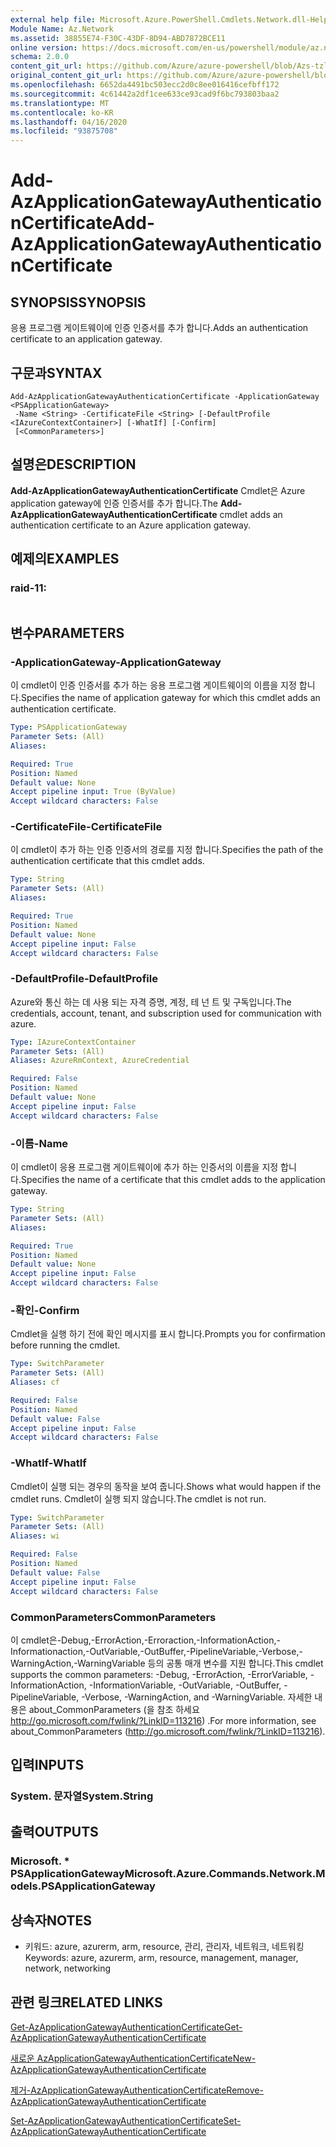 ```yaml
---
external help file: Microsoft.Azure.PowerShell.Cmdlets.Network.dll-Help.xml
Module Name: Az.Network
ms.assetid: 38855E74-F30C-43DF-8D94-ABD7872BCE11
online version: https://docs.microsoft.com/en-us/powershell/module/az.network/add-azapplicationgatewayauthenticationcertificate
schema: 2.0.0
content_git_url: https://github.com/Azure/azure-powershell/blob/Azs-tzl/src/Network/Network/help/Add-AzApplicationGatewayAuthenticationCertificate.md
original_content_git_url: https://github.com/Azure/azure-powershell/blob/Azs-tzl/src/Network/Network/help/Add-AzApplicationGatewayAuthenticationCertificate.md
ms.openlocfilehash: 6652da4491bc503ecc2d0c8ee016416cefbff172
ms.sourcegitcommit: 4c61442a2df1cee633ce93cad9f6bc793803baa2
ms.translationtype: MT
ms.contentlocale: ko-KR
ms.lasthandoff: 04/16/2020
ms.locfileid: "93875708"
---
```

# <span data-ttu-id="16210-101">Add-AzApplicationGatewayAuthenticationCertificate</span><span class="sxs-lookup"><span data-stu-id="16210-101">Add-AzApplicationGatewayAuthenticationCertificate</span></span>

## <span data-ttu-id="16210-102">SYNOPSIS</span><span class="sxs-lookup"><span data-stu-id="16210-102">SYNOPSIS</span></span>
<span data-ttu-id="16210-103">응용 프로그램 게이트웨이에 인증 인증서를 추가 합니다.</span><span class="sxs-lookup"><span data-stu-id="16210-103">Adds an authentication certificate to an application gateway.</span></span>

## <span data-ttu-id="16210-104">구문과</span><span class="sxs-lookup"><span data-stu-id="16210-104">SYNTAX</span></span>

```
Add-AzApplicationGatewayAuthenticationCertificate -ApplicationGateway <PSApplicationGateway>
 -Name <String> -CertificateFile <String> [-DefaultProfile <IAzureContextContainer>] [-WhatIf] [-Confirm]
 [<CommonParameters>]
```

## <span data-ttu-id="16210-105">설명은</span><span class="sxs-lookup"><span data-stu-id="16210-105">DESCRIPTION</span></span>
<span data-ttu-id="16210-106">**Add-AzApplicationGatewayAuthenticationCertificate** Cmdlet은 Azure application gateway에 인증 인증서를 추가 합니다.</span><span class="sxs-lookup"><span data-stu-id="16210-106">The **Add-AzApplicationGatewayAuthenticationCertificate** cmdlet adds an authentication certificate to an Azure application gateway.</span></span>

## <span data-ttu-id="16210-107">예제의</span><span class="sxs-lookup"><span data-stu-id="16210-107">EXAMPLES</span></span>

### <span data-ttu-id="16210-108">raid-1</span><span class="sxs-lookup"><span data-stu-id="16210-108">1:</span></span>
```

```

## <span data-ttu-id="16210-109">변수</span><span class="sxs-lookup"><span data-stu-id="16210-109">PARAMETERS</span></span>

### <span data-ttu-id="16210-110">-ApplicationGateway</span><span class="sxs-lookup"><span data-stu-id="16210-110">-ApplicationGateway</span></span>
<span data-ttu-id="16210-111">이 cmdlet이 인증 인증서를 추가 하는 응용 프로그램 게이트웨이의 이름을 지정 합니다.</span><span class="sxs-lookup"><span data-stu-id="16210-111">Specifies the name of application gateway for which this cmdlet adds an authentication certificate.</span></span>

```yaml
Type: PSApplicationGateway
Parameter Sets: (All)
Aliases: 

Required: True
Position: Named
Default value: None
Accept pipeline input: True (ByValue)
Accept wildcard characters: False
```

### <span data-ttu-id="16210-112">-CertificateFile</span><span class="sxs-lookup"><span data-stu-id="16210-112">-CertificateFile</span></span>
<span data-ttu-id="16210-113">이 cmdlet이 추가 하는 인증 인증서의 경로를 지정 합니다.</span><span class="sxs-lookup"><span data-stu-id="16210-113">Specifies the path of the authentication certificate that this cmdlet adds.</span></span>

```yaml
Type: String
Parameter Sets: (All)
Aliases: 

Required: True
Position: Named
Default value: None
Accept pipeline input: False
Accept wildcard characters: False
```

### <span data-ttu-id="16210-114">-DefaultProfile</span><span class="sxs-lookup"><span data-stu-id="16210-114">-DefaultProfile</span></span>
<span data-ttu-id="16210-115">Azure와 통신 하는 데 사용 되는 자격 증명, 계정, 테 넌 트 및 구독입니다.</span><span class="sxs-lookup"><span data-stu-id="16210-115">The credentials, account, tenant, and subscription used for communication with azure.</span></span>

```yaml
Type: IAzureContextContainer
Parameter Sets: (All)
Aliases: AzureRmContext, AzureCredential

Required: False
Position: Named
Default value: None
Accept pipeline input: False
Accept wildcard characters: False
```

### <span data-ttu-id="16210-116">-이름</span><span class="sxs-lookup"><span data-stu-id="16210-116">-Name</span></span>
<span data-ttu-id="16210-117">이 cmdlet이 응용 프로그램 게이트웨이에 추가 하는 인증서의 이름을 지정 합니다.</span><span class="sxs-lookup"><span data-stu-id="16210-117">Specifies the name of a certificate that this cmdlet adds to the application gateway.</span></span>

```yaml
Type: String
Parameter Sets: (All)
Aliases: 

Required: True
Position: Named
Default value: None
Accept pipeline input: False
Accept wildcard characters: False
```

### <span data-ttu-id="16210-118">-확인</span><span class="sxs-lookup"><span data-stu-id="16210-118">-Confirm</span></span>
<span data-ttu-id="16210-119">Cmdlet을 실행 하기 전에 확인 메시지를 표시 합니다.</span><span class="sxs-lookup"><span data-stu-id="16210-119">Prompts you for confirmation before running the cmdlet.</span></span>

```yaml
Type: SwitchParameter
Parameter Sets: (All)
Aliases: cf

Required: False
Position: Named
Default value: False
Accept pipeline input: False
Accept wildcard characters: False
```

### <span data-ttu-id="16210-120">-WhatIf</span><span class="sxs-lookup"><span data-stu-id="16210-120">-WhatIf</span></span>
<span data-ttu-id="16210-121">Cmdlet이 실행 되는 경우의 동작을 보여 줍니다.</span><span class="sxs-lookup"><span data-stu-id="16210-121">Shows what would happen if the cmdlet runs.</span></span>
<span data-ttu-id="16210-122">Cmdlet이 실행 되지 않습니다.</span><span class="sxs-lookup"><span data-stu-id="16210-122">The cmdlet is not run.</span></span>

```yaml
Type: SwitchParameter
Parameter Sets: (All)
Aliases: wi

Required: False
Position: Named
Default value: False
Accept pipeline input: False
Accept wildcard characters: False
```

### <span data-ttu-id="16210-123">CommonParameters</span><span class="sxs-lookup"><span data-stu-id="16210-123">CommonParameters</span></span>
<span data-ttu-id="16210-124">이 cmdlet은-Debug,-ErrorAction,-Erroraction,-InformationAction,-Informationaction,-OutVariable,-OutBuffer,-PipelineVariable,-Verbose,-WarningAction,-WarningVariable 등의 공통 매개 변수를 지원 합니다.</span><span class="sxs-lookup"><span data-stu-id="16210-124">This cmdlet supports the common parameters: -Debug, -ErrorAction, -ErrorVariable, -InformationAction, -InformationVariable, -OutVariable, -OutBuffer, -PipelineVariable, -Verbose, -WarningAction, and -WarningVariable.</span></span> <span data-ttu-id="16210-125">자세한 내용은 about_CommonParameters (을 참조 하세요 http://go.microsoft.com/fwlink/?LinkID=113216) .</span><span class="sxs-lookup"><span data-stu-id="16210-125">For more information, see about_CommonParameters (http://go.microsoft.com/fwlink/?LinkID=113216).</span></span>

## <span data-ttu-id="16210-126">입력</span><span class="sxs-lookup"><span data-stu-id="16210-126">INPUTS</span></span>

### <span data-ttu-id="16210-127">System. 문자열</span><span class="sxs-lookup"><span data-stu-id="16210-127">System.String</span></span>

## <span data-ttu-id="16210-128">출력</span><span class="sxs-lookup"><span data-stu-id="16210-128">OUTPUTS</span></span>

### <span data-ttu-id="16210-129">Microsoft. \* PSApplicationGateway</span><span class="sxs-lookup"><span data-stu-id="16210-129">Microsoft.Azure.Commands.Network.Models.PSApplicationGateway</span></span>

## <span data-ttu-id="16210-130">상속자</span><span class="sxs-lookup"><span data-stu-id="16210-130">NOTES</span></span>
* <span data-ttu-id="16210-131">키워드: azure, azurerm, arm, resource, 관리, 관리자, 네트워크, 네트워킹</span><span class="sxs-lookup"><span data-stu-id="16210-131">Keywords: azure, azurerm, arm, resource, management, manager, network, networking</span></span>

## <span data-ttu-id="16210-132">관련 링크</span><span class="sxs-lookup"><span data-stu-id="16210-132">RELATED LINKS</span></span>

[<span data-ttu-id="16210-133">Get-AzApplicationGatewayAuthenticationCertificate</span><span class="sxs-lookup"><span data-stu-id="16210-133">Get-AzApplicationGatewayAuthenticationCertificate</span></span>](./Get-AzApplicationGatewayAuthenticationCertificate.md)

[<span data-ttu-id="16210-134">새로운 AzApplicationGatewayAuthenticationCertificate</span><span class="sxs-lookup"><span data-stu-id="16210-134">New-AzApplicationGatewayAuthenticationCertificate</span></span>](./New-AzApplicationGatewayAuthenticationCertificate.md)

[<span data-ttu-id="16210-135">제거-AzApplicationGatewayAuthenticationCertificate</span><span class="sxs-lookup"><span data-stu-id="16210-135">Remove-AzApplicationGatewayAuthenticationCertificate</span></span>](./Remove-AzApplicationGatewayAuthenticationCertificate.md)

[<span data-ttu-id="16210-136">Set-AzApplicationGatewayAuthenticationCertificate</span><span class="sxs-lookup"><span data-stu-id="16210-136">Set-AzApplicationGatewayAuthenticationCertificate</span></span>](./Set-AzApplicationGatewayAuthenticationCertificate.md)


